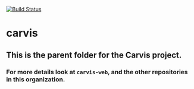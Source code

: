 [![Build Status](https://travis-ci.org/complex-joins/carvis.svg?branch=master)](https://travis-ci.org/complex-joins/carvis)
# carvis

## This is the parent folder for the Carvis project. 
### For more details look at `carvis-web`, and the other repositories in this organization.
